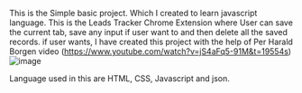 This is the Simple basic project. Which I created to learn javascript language.
This is the Leads Tracker Chrome Extension where User can save the current tab, save any input if user want to and then delete all the saved records. 
if user wants, I have created this project with the help of Per Harald Borgen video (https://www.youtube.com/watch?v=jS4aFq5-91M&t=19554s)
![image](https://user-images.githubusercontent.com/50362352/157393475-55eb3b02-912f-4450-8d6a-b88b17e17fec.png)

Language used in this are HTML, CSS, Javascript and json.
